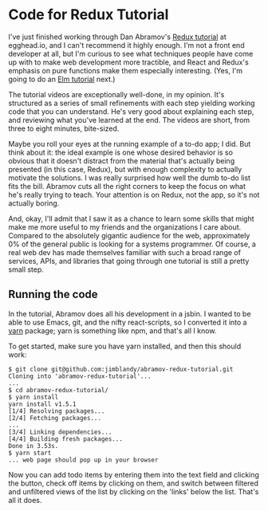 # Code for Redux Tutorial

I've just finished working through Dan Abramov's [Redux tutorial][tut] at egghead.io,
and I can't recommend it highly enough. I'm not a front end developer at all,
but I'm curious to see what techniques people have come up with to make web
development more tractible, and React and Redux's emphasis on pure functions
make them especially interesting. (Yes, I'm going to do an [Elm tutorial][elm] next.)

The tutorial videos are exceptionally well-done, in my opinion. It's structured
as a series of small refinements with each step yielding working code that you
can understand. He's very good about explaining each step, and reviewing what
you've learned at the end. The videos are short, from three to eight minutes,
bite-sized.

Maybe you roll your eyes at the running example of a to-do app; I did. But think
about it: the ideal example is one whose desired behavior is so obvious that it
doesn't distract from the material that's actually being presented (in this
case, Redux), but with enough complexity to actually motivate the solutions. I
was really surprised how well the dumb to-do list fits the bill. Abramov cuts
all the right corners to keep the focus on what he's really trying to teach.
Your attention is on Redux, not the app, so it's not actually boring.

And, okay, I'll admit that I saw it as a chance to learn some skills that might
make me more useful to my friends and the organizations I care about. Compared
to the absolutely gigantic audience for the web, approximately 0% of the general
public is looking for a systems programmer. Of course, a real web dev has made
themselves familiar with such a broad range of services, APIs, and libraries
that going through one tutorial is still a pretty small step.

## Running the code

In the tutorial, Abramov does all his development in a jsbin. I wanted to be
able to use Emacs, git, and the nifty react-scripts, so I converted it into a
[yarn] package; yarn is something like npm, and that's all I know.

To get started, make sure you have yarn installed, and then this should work:

    $ git clone git@github.com:jimblandy/abramov-redux-tutorial.git
    Cloning into 'abramov-redux-tutorial'...
    ...
    $ cd abramov-redux-tutorial/
    $ yarn install
    yarn install v1.5.1
    [1/4] Resolving packages...
    [2/4] Fetching packages...
    ...
    [3/4] Linking dependencies...
    [4/4] Building fresh packages...
    Done in 3.53s.
    $ yarn start
    ... web page should pop up in your browser

Now you can add todo items by entering them into the text field and clicking the
button, check off items by clicking on them, and switch between filtered and
unfiltered views of the list by clicking on the 'links' below the list. That's
all it does.

[tut]: https://egghead.io/courses/getting-started-with-redux
[yarn]: https://yarnpkg.com/en/
[elm]: https://www.elm-tutorial.org/en/
